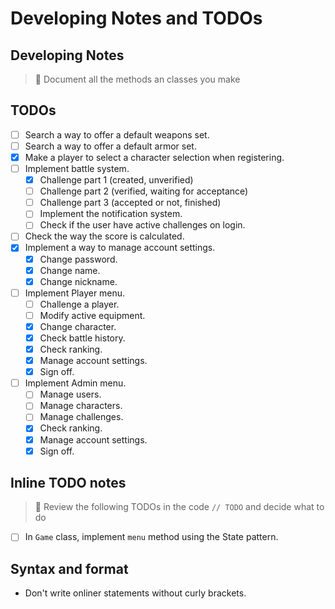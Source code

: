# Developing Notes and TODOs

## Developing Notes

> 📄 Document all the methods an classes you make

## TODOs

- [ ] Search a way to offer a default weapons set.
- [ ] Search a way to offer a default armor set.
- [X] Make a player to select a character selection when registering.
- [ ] Implement battle system.
  - [X] Challenge part 1 (created, unverified)
  - [ ] Challenge part 2 (verified, waiting for acceptance)
  - [ ] Challenge part 3 (accepted or not, finished)
  - [ ] Implement the notification system.
  - [ ] Check if the user have active challenges on login.
- [ ] Check the way the score is calculated.
- [X] Implement a way to manage account settings.
  - [X] Change password.
  - [X] Change name.
  - [X] Change nickname.
- [ ] Implement Player menu.
  - [ ] Challenge a player.
  - [ ] Modify active equipment.
  - [X] Change character.
  - [X] Check battle history.
  - [X] Check ranking.
  - [X] Manage account settings.
  - [X] Sign off.
- [ ] Implement Admin menu.
  - [ ] Manage users.
  - [ ] Manage characters.
  - [ ] Manage challenges.
  - [X] Check ranking.
  - [X] Manage account settings.
  - [X] Sign off.
  
## Inline TODO notes

> 📆 Review the following TODOs in the code `// TODO` and decide what to do

- [ ] In `Game` class, implement `menu` method using the State pattern.

## Syntax and format

- Don't write onliner statements without curly brackets.
